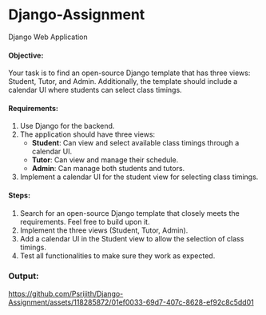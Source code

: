 # Django-Assignment
Django Web Application
#### Objective:
Your task is to find an open-source Django template that has three views: Student, Tutor, and Admin. Additionally, the template should include a calendar UI where students can select class timings.

#### Requirements:

1. Use Django for the backend.
2. The application should have three views:
    - **Student**: Can view and select available class timings through a calendar UI.
    - **Tutor**: Can view and manage their schedule.
    - **Admin**: Can manage both students and tutors.
3. Implement a calendar UI for the student view for selecting class timings.

#### Steps:
1. Search for an open-source Django template that closely meets the requirements. Feel free to build upon it.
2. Implement the three views (Student, Tutor, Admin).
3. Add a calendar UI in the Student view to allow the selection of class timings.
4. Test all functionalities to make sure they work as expected.

### Output:

 

https://github.com/Psrijith/Django-Assignment/assets/118285872/01ef0033-69d7-407c-8628-ef92c8c5dd01



